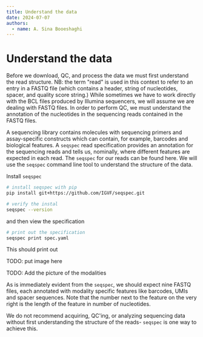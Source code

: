```yaml
---
title: Understand the data
date: 2024-07-07
authors:
  - name: A. Sina Booeshaghi
---
```


# Understand the data

Before we download, QC, and process the data we must first understand the read structure. NB: the term "read" is used in this context to refer to an entry in a FASTQ file (which contains a header, string of nucleotides, spacer, and quality score string.) While sometimes we have to work directly with the BCL files produced by Illumina sequencers, we will assume we are dealing with FASTQ files. In order to perform QC, we must understand the annotation of the nucleotides in the sequencing reads contained in the FASTQ files.

A sequencing library contains molecules with sequencing primers and assay-specific constructs which can contain, for example, barcodes and biological features. A `seqspec` read specification provides an annotation for the sequencing reads and tells us, nominally, where different features are expected in each read. The `seqspec` for our reads can be found here. We will use the `seqspec` command line tool to understand the structure of the data.

Install `seqspec`

```bash
# install seqspec with pip
pip install git+https://github.com/IGVF/seqspec.git

# verify the instal
seqspec --version
```

and then view the specification

```bash
# print out the specification
seqspec print spec.yaml
```

This should print out

TODO: put image here

TODO: Add the picture of the modalities

As is immediately evident from the `seqspec`, we should expect nine FASTQ files, each annotated with modality specific features like barcodes, UMIs and spacer sequences. Note that the number next to the feature on the very right is the length of the feature in number of nucleotides.

We do not recommend acquiring, QC'ing, or analyzing sequencing data without first understanding the structure of the reads- `seqspec` is one way to achieve this.
